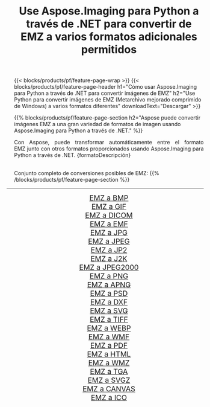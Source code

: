 ﻿---
title: Use Aspose.Imaging para Python a través de .NET para convertir de EMZ a varios formatos adicionales permitidos 
weight: 3920
url: /es/python-net/conversion/from/emz 
lang: es
langdirlevel: 2
locales: zh-hans,ja,it,ru,de,es,fr,nl,id,lt,pl,pt,vi,tr,ko,zh-hant,ar,hi,th,sv,cs,uk,he
description: Puede transformar rápidamente de EMZ(Metarchivo mejorado comprimido de Windows) a varios formatos usando Aspose.Imaging para Python a través de .NET.
---

{{< blocks/products/pf/feature-page-wrap >}}
{{< blocks/products/pf/feature-page-header h1="Cómo usar Aspose.Imaging para Python a través de .NET para convertir imágenes de EMZ" h2="Use Python para convertir imágenes de EMZ (Metarchivo mejorado comprimido de Windows) a varios formatos diferentes" downloadText="Descargar" >}}


{{% blocks/products/pf/feature-page-section  h2="Aspose puede convertir imágenes EMZ a una gran variedad de formatos de imagen usando Aspose.Imaging para Python a través de .NET." %}}
<p align=justify>Con Aspose, puede transformar automáticamente entre el formato EMZ junto con otros formatos proporcionados usando Aspose.Imaging para Python a través de .NET. {formatoDescripción}</p>
<br/>
Conjunto completo de conversiones posibles de EMZ:
{{% /blocks/products/pf/feature-page-section %}}
<div class="container-fluid productfamilypage bg-gray">
    <div class="convertypes bg-gray agp-content section">
        <div class="container">
		<hr style="margin-left:-20px;"/>
		<div class="row other-converters" style="gap: 10px;font-size: 19px;text-align:center;">
		    <div class='col-md-2 other-converter remove-lp remove-rp'><a href="/imaging/es/python-net/conversion/emz-to-bmp" style="padding:15px;">EMZ a BMP</a></div><div class='col-md-2 other-converter remove-lp remove-rp'><a href="/imaging/es/python-net/conversion/emz-to-gif" style="padding:15px;">EMZ a GIF</a></div><div class='col-md-2 other-converter remove-lp remove-rp'><a href="/imaging/es/python-net/conversion/emz-to-dicom" style="padding:15px;">EMZ a DICOM</a></div><div class='col-md-2 other-converter remove-lp remove-rp'><a href="/imaging/es/python-net/conversion/emz-to-emf" style="padding:15px;">EMZ a EMF</a></div><div class='col-md-2 other-converter remove-lp remove-rp'><a href="/imaging/es/python-net/conversion/emz-to-jpg" style="padding:15px;">EMZ a JPG</a></div><div class='col-md-2 other-converter remove-lp remove-rp'><a href="/imaging/es/python-net/conversion/emz-to-jpeg" style="padding:15px;">EMZ a JPEG</a></div><div class='col-md-2 other-converter remove-lp remove-rp'><a href="/imaging/es/python-net/conversion/emz-to-jp2" style="padding:15px;">EMZ a JP2</a></div><div class='col-md-2 other-converter remove-lp remove-rp'><a href="/imaging/es/python-net/conversion/emz-to-j2k" style="padding:15px;">EMZ a J2K</a></div><div class='col-md-2 other-converter remove-lp remove-rp'><a href="/imaging/es/python-net/conversion/emz-to-jpeg2000" style="padding:15px;">EMZ a JPEG2000</a></div><div class='col-md-2 other-converter remove-lp remove-rp'><a href="/imaging/es/python-net/conversion/emz-to-png" style="padding:15px;">EMZ a PNG</a></div><div class='col-md-2 other-converter remove-lp remove-rp'><a href="/imaging/es/python-net/conversion/emz-to-apng" style="padding:15px;">EMZ a APNG</a></div><div class='col-md-2 other-converter remove-lp remove-rp'><a href="/imaging/es/python-net/conversion/emz-to-psd" style="padding:15px;">EMZ a PSD</a></div><div class='col-md-2 other-converter remove-lp remove-rp'><a href="/imaging/es/python-net/conversion/emz-to-dxf" style="padding:15px;">EMZ a DXF</a></div><div class='col-md-2 other-converter remove-lp remove-rp'><a href="/imaging/es/python-net/conversion/emz-to-svg" style="padding:15px;">EMZ a SVG</a></div><div class='col-md-2 other-converter remove-lp remove-rp'><a href="/imaging/es/python-net/conversion/emz-to-tiff" style="padding:15px;">EMZ a TIFF</a></div><div class='col-md-2 other-converter remove-lp remove-rp'><a href="/imaging/es/python-net/conversion/emz-to-webp" style="padding:15px;">EMZ a WEBP</a></div><div class='col-md-2 other-converter remove-lp remove-rp'><a href="/imaging/es/python-net/conversion/emz-to-wmf" style="padding:15px;">EMZ a WMF</a></div><div class='col-md-2 other-converter remove-lp remove-rp'><a href="/imaging/es/python-net/conversion/emz-to-pdf" style="padding:15px;">EMZ a PDF</a></div><div class='col-md-2 other-converter remove-lp remove-rp'><a href="/imaging/es/python-net/conversion/emz-to-html" style="padding:15px;">EMZ a HTML</a></div><div class='col-md-2 other-converter remove-lp remove-rp'><a href="/imaging/es/python-net/conversion/emz-to-wmz" style="padding:15px;">EMZ a WMZ</a></div><div class='col-md-2 other-converter remove-lp remove-rp'><a href="/imaging/es/python-net/conversion/emz-to-tga" style="padding:15px;">EMZ a TGA</a></div><div class='col-md-2 other-converter remove-lp remove-rp'><a href="/imaging/es/python-net/conversion/emz-to-svgz" style="padding:15px;">EMZ a SVGZ</a></div><div class='col-md-2 other-converter remove-lp remove-rp'><a href="/imaging/es/python-net/conversion/emz-to-canvas" style="padding:15px;">EMZ a CANVAS</a></div><div class='col-md-2 other-converter remove-lp remove-rp'><a href="/imaging/es/python-net/conversion/emz-to-ico" style="padding:15px;">EMZ a ICO</a></div>
                </div>
        </div>
    </div>
</div>
<br/>

